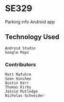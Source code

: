 # SE329
Parking info Android app

## Technology Used
```
Android Studio
Google Maps
```

### Contributors
```
Matt Mafuhrm
Sean Hinchee
Austin Kerr
Thomas Kirby
Jessie Rutledge
Nicholas Schneider
```
